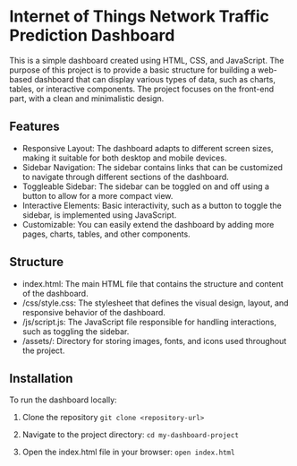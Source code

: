 # Internet of Things Network Traffic Prediction Dashboard
This is a simple dashboard created using HTML, CSS, and JavaScript. The purpose of this project is to provide a basic structure for building a web-based dashboard that can display various types of data, such as charts, tables, or interactive components. The project focuses on the front-end part, with a clean and minimalistic design.

## Features
- Responsive Layout: The dashboard adapts to different screen sizes, making it suitable for both desktop and mobile devices.
- Sidebar Navigation: The sidebar contains links that can be customized to navigate through different sections of the dashboard.
- Toggleable Sidebar: The sidebar can be toggled on and off using a button to allow for a more compact view.
- Interactive Elements: Basic interactivity, such as a button to toggle the sidebar, is implemented using JavaScript.
- Customizable: You can easily extend the dashboard by adding more pages, charts, tables, and other components.

## Structure
- index.html: The main HTML file that contains the structure and content of the dashboard.
- /css/style.css: The stylesheet that defines the visual design, layout, and responsive behavior of the dashboard.
- /js/script.js: The JavaScript file responsible for handling interactions, such as toggling the sidebar.
- /assets/: Directory for storing images, fonts, and icons used throughout the project.

## Installation
To run the dashboard locally:
1. Clone the repository
`git clone <repository-url>`

2. Navigate to the project directory:
`cd my-dashboard-project`

3. Open the index.html file in your browser:
`open index.html`